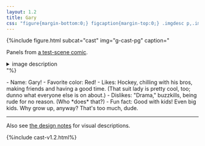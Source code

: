 ```yaml
---
layout: 1.2
title: Gary
css: "figure{margin-bottom:0;} figcaption{margin-top:0;} .imgdesc p,.imgdesc li{color:inherit; margin-left:1rem;}"
---
```

{%include figure.html subcat="cast" img="g-cast-pg" caption="<p>Panels from <a href='../gallery/bruh'>a test-scene comic</a>.</p><details class='imgdesc'><summary>image description</summary><p>Gary gives Joce a fistbump. Then swings back, with an enthusiastic <em>“Eyyyyyy”</em></p></details>"%}

<section markdown="1" id="desc" class="wrap">
- Name: Gary!
- Favorite color: Red!
- Likes: Hockey, chilling with his bros, making friends and having a good time. (That suit lady is pretty cool, too; dunno what everyone else is on about.)
- Dislikes: "Drama," buzzkills, being rude for no reason. (Who *does* that?)
- Fun fact: Good with kids! Even big kids. Why grow up, anyway? That's too much, dude.
</section>

----

Also see [the design notes](designnotes/gary) for visual descriptions.

{%include cast-v1.2.html%}